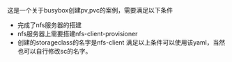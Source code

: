 这是一个关于busybox创建pv,pvc的案例，需要满足以下条件
- 完成了nfs服务器的搭建
- nfs服务器上需要搭建nfs-client-provisioner
- 创建的storageclass的名字是nfs-client
满足以上条件可以使用该yaml，当然也可以自行修改sc的名字。